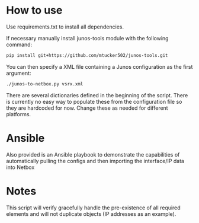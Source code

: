# How to use

Use requirements.txt to install all dependencies.

If necessary manually install junos-tools module with the following command:
```bash
pip install git+https://github.com/mtucker502/junos-tools.git
```

You can then specify a XML file containing a Junos configuration as the first argument:
```bash
./junos-to-netbox.py vsrx.xml
```

There are several dictionaries defined in the beginning of the script. There is currently no easy way to populate these from 
the configuration file so they are hardcoded for now. Change these as needed for different platforms.

# Ansible

Also provided is an Ansible playbook to demonstrate the capabilities of automatically pulling the configs and 
then importing the interface/IP data into Netbox

# Notes

This script will verify gracefully handle the pre-existence of all required elements and will not duplicate objects (IP addresses as an example).
